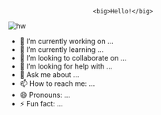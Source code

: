                             <big>Hello!</big>

![hw](https://user-images.githubusercontent.com/58128739/153150487-574cc029-fb84-435d-a4de-93b1254216af.gif)


- 🔭 I’m currently working on ...
- 🌱 I’m currently learning ...
- 👯 I’m looking to collaborate on ...
- 🤔 I’m looking for help with ...
- 💬 Ask me about ...
- 📫 How to reach me: ...
- 😄 Pronouns: ...
- ⚡ Fun fact: ...

